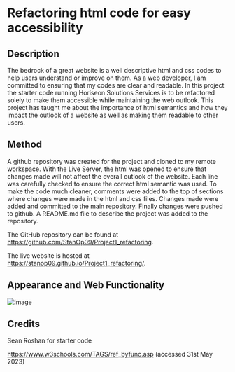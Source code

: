 # Refactoring html code for easy accessibility

## Description
The bedrock of a great website is a well descriptive html and css codes to help users understand or improve on them. As a web developer, I am committed to ensuring that my codes are clear and readable. In this project the starter code running Horiseon Solutions Services is to be refactored solely to make them accessible while maintaining the web outlook. This project has taught me about the importance of html semantics and how they impact the outlook of a website as well as making them readable to other users. 

## Method
A github repository was created for the project and cloned to my remote workspace. With the Live Server, the html was opened to ensure that changes made will not affect the overall outlook of the website. Each line was carefully checked to ensure the correct html semantic was used. To make the code much cleaner, comments were added to the top of sections where changes were made in the html and css files. Changes made were added and committed to the main repository. Finally changes were pushed to github. A README.md file to describe the project was added to the repository. 

The GitHub repository can be found at https://github.com/StanOp09/Project1_refactoring.

The live website is hosted at https://stanop09.github.io/Project1_refactoring/.

## Appearance and Web Functionality
![image](https://github.com/StanOp09/Project1_refactoring/assets/86489635/467b6e30-96d3-450f-95b0-6caea96fd674)


## Credits
Sean Roshan for starter code

https://www.w3schools.com/TAGS/ref_byfunc.asp (accessed 31st May 2023)
